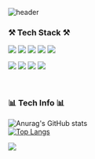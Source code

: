 ![header](https://capsule-render.vercel.app/api?type=waving&color=timeGradient&text=안녕하세요%20디발자%20김희찬입니다%20👋&animation=twinkling&fontSize=35&fontAlignY=40&fontAlign=70&height=250)

<h3> ⚒️ Tech Stack ⚒️ </h3>
<p>
<img src="https://img.shields.io/badge/JavaScript-F7DF1E?style=flat-square&logo=JavaScript&logoColor=grey"/>
<img src="https://img.shields.io/badge/React-61DAFB?style=flat-square&logo=React&logoColor=black"/>
<img src="https://img.shields.io/badge/styled components-DB7093?style=flat-square&logo=styled-components&logoColor=white"/>
<img src="https://img.shields.io/badge/HTML5-E34F26?style=flat-square&logo=HTML5&logoColor=white"/>
<img src="https://img.shields.io/badge/CSS3-1572B6?style=flat-square&logo=CSS3&logoColor=white"/>
</p>

<p>
<img src="https://img.shields.io/badge/Figma-FF7668?style=flat-square&logo=Figma&logoColor=white"/>
<img src="https://img.shields.io/badge/Blender3D-E87D0D?style=flat-square&logo=Blender&logoColor=black"/>
<img src="https://img.shields.io/badge/Photoshop-31A8FF?style=flat-square&logo=adobephotoshop&logoColor=black"/>
<img src="https://img.shields.io/badge/Illustrator-FF9A00?style=flat-square&logo=adobeillustrator&logoColor=black"/>
</p>
<br>

<h3> 📊 Tech Info 📊 </h3>

![Anurag's GitHub stats](https://github-readme-stats.vercel.app/api?username=76Dosu&show_icons=true&theme=radical)
<br>
[![Top Langs](https://github-readme-stats.vercel.app/api/top-langs/?username=76Dosu)](https://github.com/anuraghazra/github-readme-stats)

<img src="https://capsule-render.vercel.app/api?type=waving&color=timeGradient&height=150&section=footer" />

